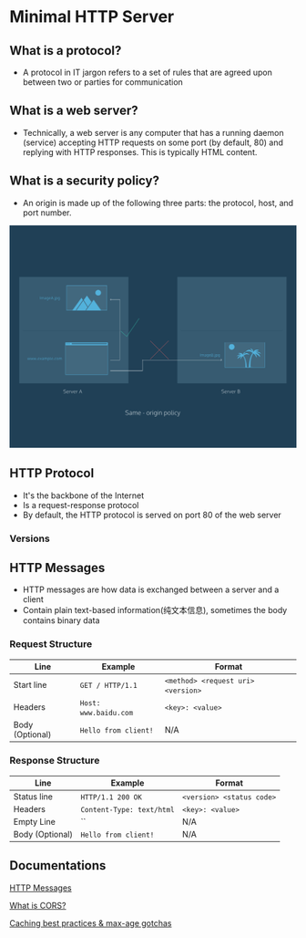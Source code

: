 # Minimal HTTP Server
## What is a protocol?
* A protocol in IT jargon refers to a set of rules that are agreed upon between two or parties for communication

## What is a web server?
* Technically, a web server is any computer that has a running daemon (service) accepting HTTP requests on some port (by default, 80) and replying with HTTP responses. This is typically HTML content.

## What is a security policy?
* An origin is made up of the following three parts: the protocol, host, and port number.

<img src="../img/same-origin.svg" />

## HTTP Protocol
* It's the backbone of the Internet
* Is a request-response protocol
* By default, the HTTP protocol is served on port 80 of the web server

### Versions

## HTTP Messages
* HTTP messages are how data is exchanged between a server and a client
* Contain plain text-based information(纯文本信息), sometimes the body contains binary data

### Request Structure
| Line            | Example                       | Format                       |
|-----------------|-------------------------------|------------------------------------|
| Start line      | `GET / HTTP/1.1`              | `<method> <request uri> <version>` |
| Headers         | `Host: www.baidu.com`         | `<key>: <value>`                   | 
| Body (Optional) | `Hello from client!`          | N/A                                |

### Response Structure
| Line            | Example                       | Format                    |
|-----------------|-------------------------------|---------------------------|
| Status line     | `HTTP/1.1 200 OK`             | `<version> <status code>` |
| Headers         | `Content-Type: text/html`     | `<key>: <value>`          |
| Empty Line      |  ``                           | N/A                       |
| Body (Optional) | `Hello from client!`          | N/A                       |

## Documentations
<a href="https://developer.mozilla.org/en-US/docs/Web/HTTP/Messages">HTTP Messages</a>

<a href="https://www.codecademy.com/articles/what-is-cors">What is CORS?</a>

<a href="https://jakearchibald.com/2016/caching-best-practices/?utm_campaign=chrome_series_catchingbestpractices_072717&utm_source=chromedev&utm_medium=yt-desc">Caching best practices & max-age gotchas</a>